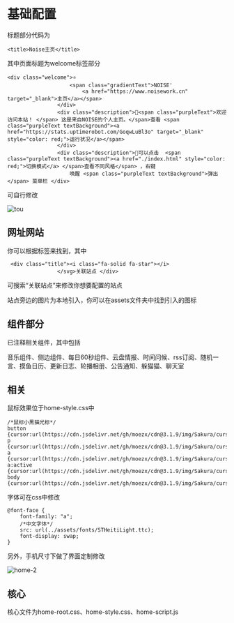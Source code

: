 # 基础配置

标题部分代码为

```
<title>Noise主页</title>
```

其中页面标题为welcome标签部分

```
<div class="welcome">⭐️
					<span class="gradientText">NOISE'
						<a href="https://www.noisework.cn" target="_blank">主页</a></span>
				</div>
				<div class="description">👏<span class="purpleText">欢迎访问本站！ </span> 这是来自NOISE的个人主页。</span>查看 <span class="purpleText textBackground"><a href="https://stats.uptimerobot.com/GoqwLuBl3o" target="_blank" style="color: red;">运行状况</a></span>
				</div>
				<div class="description">📝可以点击  <span class="purpleText textBackground"><a href="./index.html" style="color: red;">切换模式</a> </span>查看不同风格</span> ，右键
					唤醒 <span class="purpleText textBackground">弹出</span> 菜单栏 </div>
```

可自行修改

![tou](https://jsd.cdn.noisework.cn/gh/rcy1314/tuchuang@main/uPic/tou.png)

## 网址网站

你可以根据标签来找到，其中

```
 <div class="title"><i class="fa-solid fa-star"></i>
				</svg>关联站点 </div>
```

可搜索“关联站点”来修改你想要配置的站点

站点旁边的图片为本地引入，你可以在assets文件夹中找到引入的图标

## 组件部分

已注释相关组件，其中包括

音乐组件、侧边组件、每日60秒组件、云盘情报、时间问候、rss订阅、随机一言、摸鱼日历、更新日志、轮播相册、公告通知、躲猫猫、聊天室

## 相关

鼠标效果位于home-style.css中

```
/*鼠标小黑猫光标*/
button {cursor:url(https://cdn.jsdelivr.net/gh/moezx/cdn@3.1.9/img/Sakura/cursor/work.cur),alias}
p {cursor:url(https://cdn.jsdelivr.net/gh/moezx/cdn@3.1.9/img/Sakura/cursor/texto.cur),auto}
a {cursor:url(https://cdn.jsdelivr.net/gh/moezx/cdn@3.1.9/img/Sakura/cursor/ayuda.cur),auto}
a:active {cursor:url(https://cdn.jsdelivr.net/gh/moezx/cdn@3.1.9/img/Sakura/cursor/work.cur),alias}
body {cursor:url(https://cdn.jsdelivr.net/gh/moezx/cdn@3.1.9/img/Sakura/cursor/normal.cur),auto}
```

字体可在css中修改

```
@font-face {
    font-family: "a";
    /*中文字体*/
    src: url(../assets/fonts/STHeitiLight.ttc);
    font-display: swap;
}
```

另外，手机尺寸下做了界面定制修改

![home-2](https://jsd.cdn.noisework.cn/gh/rcy1314/tuchuang@main/uPic/home-2.png)

## 核心

核心文件为home-root.css、home-style.css、home-script.js
